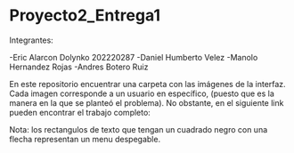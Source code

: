 # Proyecto2_Entrega1

Integrantes:

-Eric Alarcon Dolynko 202220287
-Daniel Humberto Velez 
-Manolo Hernandez Rojas 
-Andres Botero Ruiz  

En este repositorio encuentrar una carpeta con las imágenes de la interfaz. Cada imagen corresponde a un usuario en específico, (puesto que es la manera en la que se planteó el problema). No obstante, en el siguiente link pueden encontrar el trabajo completo:

Nota: los rectangulos de texto que tengan un cuadrado negro con una flecha representan un menu despegable.
